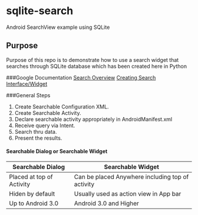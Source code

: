 # sqlite-search
Android SearchView example using SQLite
## Purpose
Purpose of this repo is to demonstrate how to use a search widget that searches through SQLite database which has been
created here in Python

###Google Documentation
[Search Overview](https://developer.android.com/guide/topics/search/index.html)
[Creating Search Interface/Widget](https://developer.android.com/guide/topics/search/search-dialog.html)

###General Steps
1. Create Searchable Configuration XML.
2. Create Searchable Activity.
3. Declare searchable activity appropriately in AndroidManifest.xml
4. Receive query via Intent.
5. Search thru data.
6. Present the results.
#### Searchable Dialog or Searchable Widget
Searchable Dialog | Searchable Widget
--- | ---
Placed at top of Activity | Can be placed Anywhere including top of activity
Hiden by default | Usually used as action view in App bar
Up to Android 3.0 | Android 3.0 and Higher
